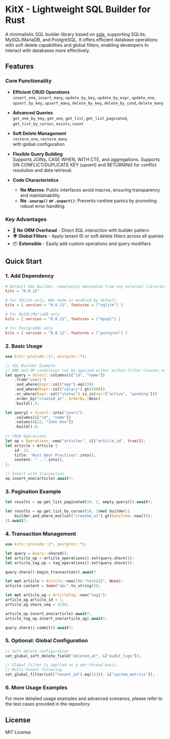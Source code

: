 # KitX - Lightweight SQL Builder for Rust

A minimalistic SQL builder library based on [sqlx](https://crates.io/crates/sqlx), supporting SQLite, MySQL/MariaDB, and PostgreSQL. It offers efficient database operations with soft delete capabilities and global filters, enabling developers to interact with databases more effectively.

## Features

### Core Functionality
- **Efficient CRUD Operations**  
  `insert_one`, `insert_many`, `update_by_key`, `update_by_expr`, `update_one`,  
  `upsert_by_key`, `upsert_many`, `delete_by_key`, `delete_by_cond`, `delete_many`  

- **Advanced Queries**  
  `get_one_by_key`, `get_one`, `get_list`, `get_list_paginated`,  
  `get_list_by_cursor`, `exists`, `count`  

- **Soft Delete Management**  
  `restore_one`, `restore_many`  
  with global configuration

- **Flexible Query Building**  
  Supports JOINs, CASE WHEN, WITH CTE, and aggregations. Supports ON CONFLICT/DUPLICATE KEY (upsert) and RETURNING for conflict resolution and data retrieval.

- **Code Characteristics** 
  - **No Macros**: Public interfaces avoid macros, ensuring transparency and maintainability.
  - **No `.unwrap()` or `.expect()`**: Prevents runtime panics by promoting robust error handling.


### Key Advantages
- 🚀 **No ORM Overhead** - Direct SQL interaction with builder pattern  
- 🌍 **Global Filters** - Apply tenant ID or soft delete filters across all queries  
- 📦 **Extensible** - Easily add custom operations and query modifiers  

## Quick Start

### 1. Add Dependency
```toml
# Default SQL Builder, completely decoupled from any external libraries.
kitx = "0.0.12"

# For SQLite only, WAL mode is enabled by default.
kitx = { version = "0.0.12", features = ["sqlite"] }

# For MySQL/MariaDB only
kitx = { version = "0.0.12", features = ["mysql"] }

# For PostgreSQL only
kitx = { version = "0.0.12", features = ["postgres"] }
```

### 2. Basic Usage
```rust
use kitx::prelude::{*, postgres::*};

// SQL Builder Example
// AND and OR conditions can be applied either within filter clauses or directly in the builder.
let query = Select::columns(&["id", "name"])
    .from("users")
    .and_where(Expr::col("age").eq(23))
    .and_where(Expr::col("salary").gt(4500))
    .or_where(Expr::col("status").is_in(vec!["active", "pending"]))
    .order_by("created_at", OrderBy::Desc)
    .build().0;

let query2 = Insert::into("users")
    .columns(&["id", "name"])
    .values(&[22, "John Doe"])
    .build().0;
  
// CRUD Operations
let op = Operations::new("articles", &[("article_id", true)]);
let article = Article {
    id: 22,
    title: "Rust Best Practices".into(),
    content: "...".into(),
};

// Insert with transaction
op.insert_one(article).await?;
```

### 3. Pagination Example
```rust
let results = op.get_list_paginated(10, 2, empty_query()).await?;

let results = op.get_list_by_cursor(10, |&mut builder|{
    builder.and_where_mut(col("created_at").gt(DateTime::now()));
}).await?;

```

### 4. Transaction Management
```rust
use kitx::prelude::{*, postgres::*};

let query = Query::shared();
let article_op = article_operations().set(query.share());
let article_tag_op = tag_operations().set(query.share());

query.share().begin_transaction().await?

let mut article = Article::new(100,"test222", None);
article.content = Some("abc".to_string());

let mut article_ag = ArticleTag::new("tag1");
article_ag.article_id = 1;
article_ag.share_seq = 1234;

article_op.insert_one(article).await?;
article_tag_op.insert_one(article_ag).await?;

query.share().commit().await?;

```

### 5. Optional: Global Configuration
```rust
// Soft delete configuration
set_global_soft_delete_field("deleted_at", &["audit_logs"]);

// Global_filter is applied on a per-thread basis.
// Multi-tenant filtering
set_global_filter(col("tenant_id").eq(123)), &["system_metrics"]);
```

### 6. More Usage Examples 
For more detailed usage examples and advanced scenarios, please refer to the test cases provided in the repository.

## License
MIT License